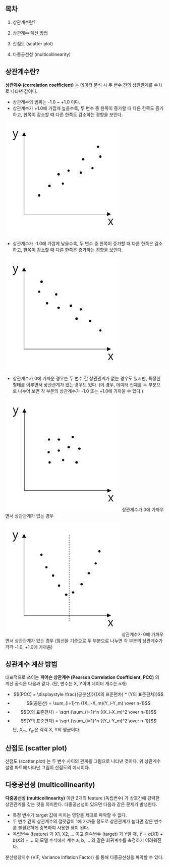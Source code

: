 ## 목차
1. 상관계수란?

2. 상관계수 계산 방법

3. 산점도 (scatter plot)

4. 다중공선성 (multicollinearity)

## 상관계수란?
**상관계수 (correlation coefficient)** 는 데이터 분석 시 두 변수 간의 상관관계를 수치로 나타낸 값이다.
* 상관계수의 범위는 -1.0 ~ +1.0 이다.
* 상관계수가 +1.0에 가깝게 높을수록, 두 변수 중 한쪽이 증가할 때 다른 한쪽도 증가하고, 한쪽이 감소할 때 다른 한쪽도 감소하는 경향을 보인다.

![상관계수가 높은 경우](./images/상관계수_1.png)
* 상관계수가 -1.0에 가깝게 낮을수록, 두 변수 중 한쪽이 증가할 때 다른 한쪽은 감소하고, 한쪽이 감소할 때 다른 한쪽은 증가하는 경향을 보인다.

![상관계수가 높은 경우](./images/상관계수_2.png)
* 상관계수가 0에 가까운 경우는 두 변수 간 상관관계가 없는 경우도 있지만, 특정한 형태를 이루면서 상관관계가 있는 경우도 있다. (이 경우, 데이터 전체를 두 부분으로 나누어 보면 각 부분의 상관계수가 -1.0 또는 +1.0에 가까울 수 있다.)

![상관계수가 0에 가까우면서 상관관계가 없는 경우](./images/상관계수_3.png)
상관계수가 0에 가까우면서 상관관계가 없는 경우

![상관계수가 0에 가까우면서 상관관계가 있는 경우 (점선을 기준으로 두 부분으로 나누면 각 부분의 상관계수가 각각 -1.0, +1.0에 가까움)](./images/상관계수_4.png)
상관계수가 0에 가까우면서 상관관계가 있는 경우 (점선을 기준으로 두 부분으로 나누면 각 부분의 상관계수가 각각 -1.0, +1.0에 가까움)

## 상관계수 계산 방법
대표적으로 쓰이는 **피어슨 상관계수 (Pearson Correlation Coefficient, PCC)** 의 계산 공식은 다음과 같다. (단, 변수는 X, Y이며 데이터 개수는 n개)
* $$(PCC) = \displaystyle \frac{(공분산)}{(X의 표준편차) * (Y의 표준편차)}$$
* $$(공분산) = \sum_{i=1}^n {(X_i-X_m)(Y_i-Y_m) \over n-1}$$
* $$(X의 표준편차) = \sqrt {\sum_{i=1}^n {(X_i-X_m)^2 \over n-1}}$$
* $$(Y의 표준편차) = \sqrt {\sum_{i=1}^n {(Y_i-Y_m)^2 \over n-1}}$$
단, $X_m$, $Y_m$은 각각 X, Y의 평균이다.

## 산점도 (scatter plot)
산점도 (scatter plot) 는 두 변수 사이의 관계를 그림으로 나타낸 것이다. 위 상관계수 설명 파트에 나타난 그림이 산점도의 예시이다.

## 다중공선성 (multicollinearity)
**다중공선성 (multicollinearity)** 이란 2개의 feature (독립변수) 가 상호간에 강력한 상관관계를 갖는 것을 의미한다. 다중공선성이 있으면 다음과 같은 문제가 발생한다.
* 특정 변수가 target 값에 미치는 영향을 제대로 파악할 수 없다.
* 두 변수 간의 상관계수의 절댓값이 1에 가까울 정도로 상관관계가 높다면 같은 변수를 불필요하게 중복하여 사용한 셈이 된다.
* 독립변수 (feature) 가 X1, X2, ... 이고 종속변수 (target) 가 Y일 때, $Y = a(X1) + b(X2) + ...$ 의 모델 수식에서 계수 a, b, ... 와 같은 회귀계수를 측정하기 어려워진다.

분산팽창지수 (VIF, Variance Inflation Factor) 를 통해 다중공선성을 파악할 수 있다.